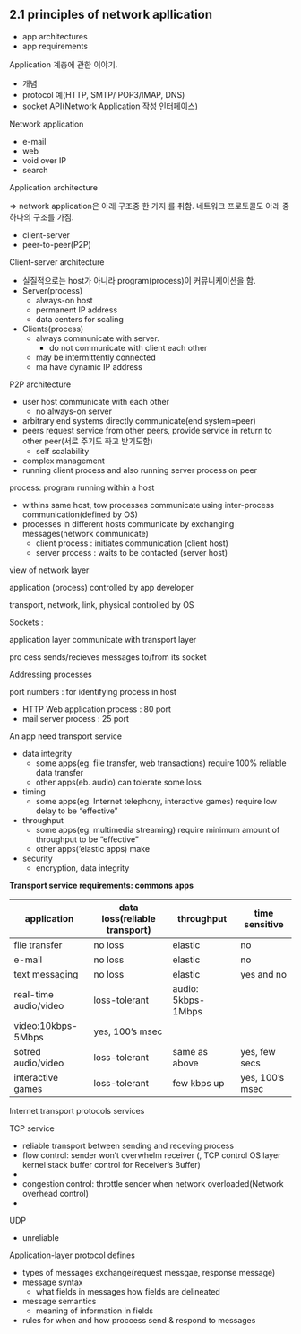 ## 2.1 principles of network apllication

- app architectures
- app requirements

Application 계층에 관한 이야기.

- 개념
- protocol 예(HTTP, SMTP/ POP3/IMAP, DNS)
- socket API(Network Application 작성 인터페이스)

Network application

- e-mail
- web
- void over IP
- search

Application architecture 

⇒ network application은 아래 구조중 한 가지 를 취함. 네트워크 프로토콜도 아래 중 하나의 구조를 가짐.

- client-server
- peer-to-peer(P2P)

Client-server architecture

- 실질적으로는 host가 아니라 program(process)이 커뮤니케이션을 함.
- Server(process)
    - always-on host
    - permanent IP address
    - data centers for scaling
- Clients(process)
    - always communicate with server.
        - do not communicate with client each other
    - may be intermittently connected
    - ma have dynamic IP address

P2P architecture

- user host communicate with each other
    - no always-on server
- arbitrary end systems directly communicate(end system=peer)
- peers request service from other peers, provide service in return to other peer(서로 주기도 하고 받기도함)
    - self scalability
- complex management
- running client process and also running server process on peer

process: program running within a host

- withins same host, tow processes communicate using inter-process communication(defined by OS)
- processes in different hosts communicate by exchanging messages(network communicate)
    - client process : initiates communication (client host)
    - server process : waits to be contacted (server host)

view of network layer

application (process) controlled by app developer

transport, network, link, physical controlled by OS

Sockets : 

application layer communicate with transport layer

pro cess sends/recieves messages to/from its socket

Addressing processes

port numbers : for identifying process in host

- HTTP Web application process : 80 port
- mail server process : 25 port

An app need transport service

- data integrity
    - some apps(eg. file transfer, web transactions) require 100% reliable data transfer
    - other apps(eb. audio) can tolerate some loss
- timing
    - some apps(eg. Internet telephony, interactive games) require low delay to be “effective”
- throughput
    - some apps(eg. multimedia streaming) require minimum amount of throughput to be “effective”
    - other apps(’elastic apps) make
- security
    - encryption, data integrity

**Transport service requirements: commons apps**

| application | data loss(reliable transport) | throughput | time sensitive |
| --- | --- | --- | --- |
| file transfer | no loss | elastic | no |
| e-mail | no loss | elastic | no |
| text messaging | no loss | elastic | yes and no |
| real-time audio/video | loss-tolerant | audio: 5kbps-1Mbps
video:10kbps-5Mbps | yes, 100’s msec |
| sotred audio/video | loss-tolerant | same as above | yes, few secs |
| interactive games | loss-tolerant | few kbps up | yes, 100’s msec |

Internet transport protocols services

TCP service

- reliable transport between sending and receving process
- flow control: sender won’t overwhelm receiver (, TCP control OS layer kernel stack buffer control for Receiver’s Buffer)
- 
- congestion control: throttle sender when network overloaded(Network overhead control)
- 

UDP

- unreliable

Application-layer protocol defines

- types of messages exchange(request messgae, response message)
- message syntax
    - what fields in messages  how fields are delineated
- message semantics
    - meaning of information in fields
- rules for when and how proccess send & respond to messages